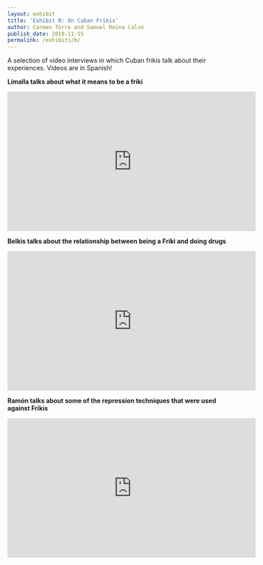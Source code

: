 ```yaml
---
layout: exhibit
title: 'Exhibit B: On Cuban Frikis'
author: Carmen Torre and Samuel Reina Calvo
publish_date: 2018-11-15
permalink: /exhibits/b/
---
```


A selection of video interviews in which Cuban frikis talk about their experiences. Videos are in Spanish!

**Limalla talks about what it means to be a friki**

<iframe width="560" height="315" src="https://www.youtube.com/embed/k762kiW3DQk" title="YouTube video player" frameborder="0" allow="accelerometer; autoplay; clipboard-write; encrypted-media; gyroscope; picture-in-picture" allowfullscreen></iframe>

**Belkis talks about the relationship between being a Friki and doing drugs**

<iframe width="560" height="315" src="https://www.youtube.com/embed/J702eBoQ7CM" title="YouTube video player" frameborder="0" allow="accelerometer; autoplay; clipboard-write; encrypted-media; gyroscope; picture-in-picture" allowfullscreen></iframe>

**Ramón talks about some of the repression techniques that were used against Frikis**

<iframe width="560" height="315" src="https://www.youtube.com/embed/QhRPo2nNXds" title="YouTube video player" frameborder="0" allow="accelerometer; autoplay; clipboard-write; encrypted-media; gyroscope; picture-in-picture" allowfullscreen></iframe>
